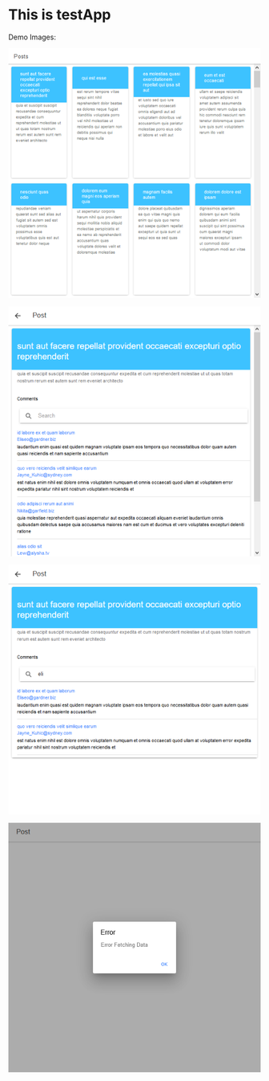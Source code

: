 # This is testApp

Demo Images:

![alt image](https://github.com/chetanDhanvij/testApp/blob/master/demoImg/Screenshot_2020-06-03%20Ionic%20App(1).png?raw=true)


![alt image](https://github.com/chetanDhanvij/testApp/blob/master/demoImg/Screenshot_2020-06-03%20Ionic%20App(2).png?raw=true)


![alt image](https://github.com/chetanDhanvij/testApp/blob/master/demoImg/Screenshot_2020-06-03%20Ionic%20App(3).png?raw=true)


![alt image](https://github.com/chetanDhanvij/testApp/blob/master/demoImg/Screenshot_2020-06-03%20Ionic%20App(4).png?raw=true)
